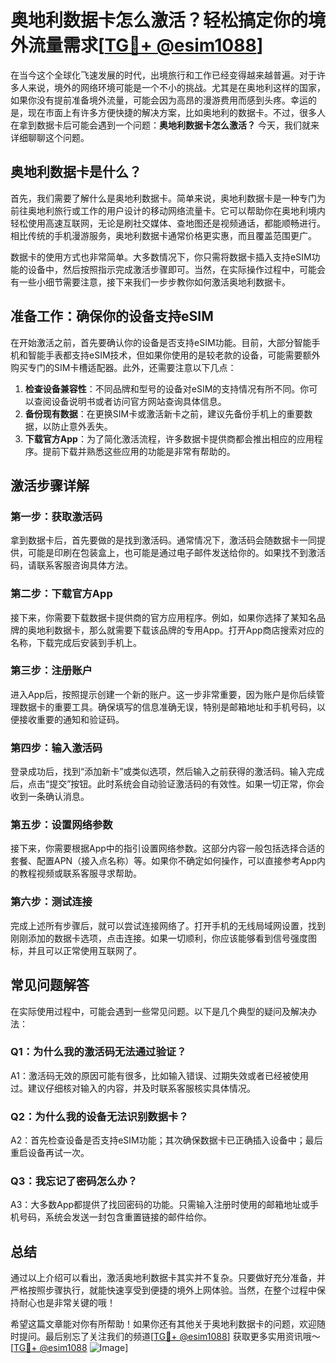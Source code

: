 # 奥地利数据卡怎么激活？轻松搞定你的境外流量需求[[TG💪+ @esim1088](https://t.me/s/esim1088)]

在当今这个全球化飞速发展的时代，出境旅行和工作已经变得越来越普遍。对于许多人来说，境外的网络环境可能是一个不小的挑战。尤其是在奥地利这样的国家，如果你没有提前准备境外流量，可能会因为高昂的漫游费用而感到头疼。幸运的是，现在市面上有许多方便快捷的解决方案，比如奥地利的数据卡。不过，很多人在拿到数据卡后可能会遇到一个问题：**奥地利数据卡怎么激活？** 今天，我们就来详细聊聊这个问题。

## 奥地利数据卡是什么？

首先，我们需要了解什么是奥地利数据卡。简单来说，奥地利数据卡是一种专门为前往奥地利旅行或工作的用户设计的移动网络流量卡。它可以帮助你在奥地利境内轻松使用高速互联网，无论是刷社交媒体、查地图还是视频通话，都能顺畅进行。相比传统的手机漫游服务，奥地利数据卡通常价格更实惠，而且覆盖范围更广。

数据卡的使用方式也非常简单。大多数情况下，你只需将数据卡插入支持eSIM功能的设备中，然后按照指示完成激活步骤即可。当然，在实际操作过程中，可能会有一些小细节需要注意，接下来我们一步步教你如何激活奥地利数据卡。

## 准备工作：确保你的设备支持eSIM

在开始激活之前，首先要确认你的设备是否支持eSIM功能。目前，大部分智能手机和智能手表都支持eSIM技术，但如果你使用的是较老款的设备，可能需要额外购买专门的SIM卡槽适配器。此外，还需要注意以下几点：

1. **检查设备兼容性**：不同品牌和型号的设备对eSIM的支持情况有所不同。你可以查阅设备说明书或者访问官方网站查询具体信息。
2. **备份现有数据**：在更换SIM卡或激活新卡之前，建议先备份手机上的重要数据，以防止意外丢失。
3. **下载官方App**：为了简化激活流程，许多数据卡提供商都会推出相应的应用程序。提前下载并熟悉这些应用的功能是非常有帮助的。

## 激活步骤详解

### 第一步：获取激活码

拿到数据卡后，首先要做的是找到激活码。通常情况下，激活码会随数据卡一同提供，可能是印刷在包装盒上，也可能是通过电子邮件发送给你的。如果找不到激活码，请联系客服咨询具体方法。

### 第二步：下载官方App

接下来，你需要下载数据卡提供商的官方应用程序。例如，如果你选择了某知名品牌的奥地利数据卡，那么就需要下载该品牌的专用App。打开App商店搜索对应的名称，下载完成后安装到手机上。

### 第三步：注册账户

进入App后，按照提示创建一个新的账户。这一步非常重要，因为账户是你后续管理数据卡的重要工具。确保填写的信息准确无误，特别是邮箱地址和手机号码，以便接收重要的通知和验证码。

### 第四步：输入激活码

登录成功后，找到“添加新卡”或类似选项，然后输入之前获得的激活码。输入完成后，点击“提交”按钮。此时系统会自动验证激活码的有效性。如果一切正常，你会收到一条确认消息。

### 第五步：设置网络参数

接下来，你需要根据App中的指引设置网络参数。这部分内容一般包括选择合适的套餐、配置APN（接入点名称）等。如果你不确定如何操作，可以直接参考App内的教程视频或联系客服寻求帮助。

### 第六步：测试连接

完成上述所有步骤后，就可以尝试连接网络了。打开手机的无线局域网设置，找到刚刚添加的数据卡选项，点击连接。如果一切顺利，你应该能够看到信号强度图标，并且可以正常使用互联网了。

## 常见问题解答

在实际使用过程中，可能会遇到一些常见问题。以下是几个典型的疑问及解决办法：

### Q1：为什么我的激活码无法通过验证？
A1：激活码无效的原因可能有很多，比如输入错误、过期失效或者已经被使用过。建议仔细核对输入的内容，并及时联系客服核实具体情况。

### Q2：为什么我的设备无法识别数据卡？
A2：首先检查设备是否支持eSIM功能；其次确保数据卡已正确插入设备中；最后重启设备再试一次。

### Q3：我忘记了密码怎么办？
A3：大多数App都提供了找回密码的功能。只需输入注册时使用的邮箱地址或手机号码，系统会发送一封包含重置链接的邮件给你。

## 总结

通过以上介绍可以看出，激活奥地利数据卡其实并不复杂。只要做好充分准备，并严格按照步骤执行，就能快速享受到便捷的境外上网体验。当然，在整个过程中保持耐心也是非常关键的哦！

希望这篇文章能对你有所帮助！如果你还有其他关于奥地利数据卡的问题，欢迎随时提问。最后别忘了关注我们的频道[[TG💪+ @esim1088](https://t.me/s/esim1088)] 获取更多实用资讯哦～ [[TG💪+ @esim1088](https://t.me/s/esim1088) ![Image](https://i.postimg.cc/4NQfJmqS/Snipaste-2025-05-13-00-14-12.png)]